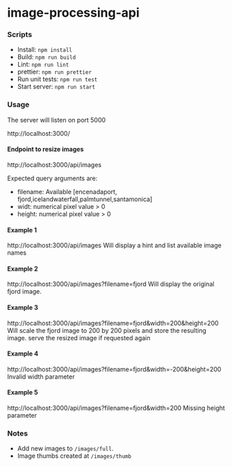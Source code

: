 # image-processing-api

### Scripts
- Install: ```npm install```
- Build: ```npm run build```
- Lint: ```npm run lint```
- prettier: ```npm run prettier```
- Run unit tests: ```npm run test```
- Start server: ```npm run start```

### Usage
The server will listen on port 5000

http://localhost:3000/

#### Endpoint to resize images
http://localhost:3000/api/images

Expected query arguments are:
- filename: Available [encenadaport, fjord,icelandwaterfall,palmtunnel,santamonica]
- widt: numerical pixel value > 0
- height: numerical pixel value > 0

#### Example 1
http://localhost:3000/api/images
Will display a hint and list available image names

#### Example 2
http://localhost:3000/api/images?filename=fjord
Will display the original fjord image.

#### Example 3
http://localhost:3000/api/images?filename=fjord&width=200&height=200
Will scale the fjord image to 200 by 200 pixels and store the resulting image.
serve the resized image if requested again

#### Example 4
http://localhost:3000/api/images?filename=fjord&width=-200&height=200
Invalid width parameter 

#### Example 5
http://localhost:3000/api/images?filename=fjord&width=200
Missing height parameter 

### Notes
- Add new images to  `/images/full`. 
- Image thumbs created at  `/images/thumb` 
